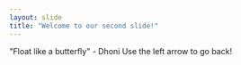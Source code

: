 ```yaml
---
layout: slide
title: "Welcome to our second slide!"
---
```

"Float like a butterfly" - Dhoni
Use the left arrow to go back!
